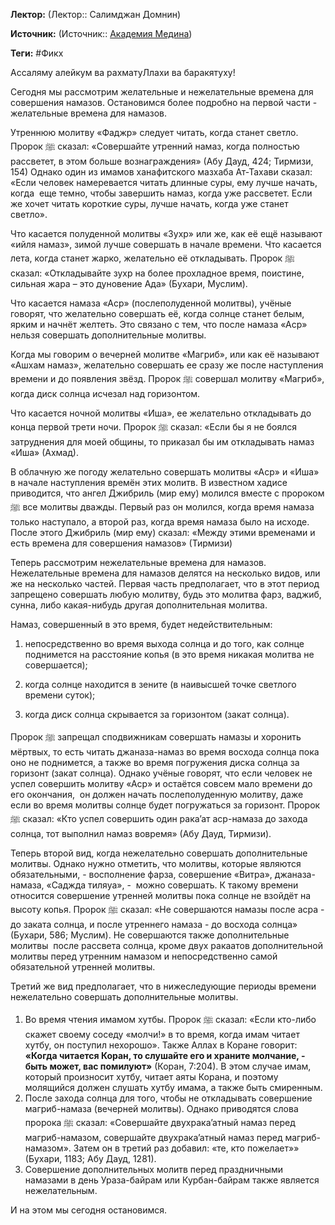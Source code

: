 **Лектор:** (Лектор:: Салимджан Домнин)

**Источник:** (Источник:: [Академия Медина](https://web.medinaschool.org/school/))

**Теги:** #Фикх

Ассаляму алейкум ва рахматуЛлахи ва баракятуху!


Сегодня мы рассмотрим желательные и нежелательные времена для совершения намазов. Остановимся более подробно на первой части - желательные времена для намазов.


Утреннюю молитву «Фаджр» следует читать, когда станет светло. Пророк ﷺ сказал: «Совершайте утренний намаз, когда полностью рассветет, в этом больше вознаграждения» (Абу Дауд, 424; Тирмизи, 154) Однако один из имамов ханафитского мазхаба Ат-Тахави сказал: «Если человек намеревается читать длинные суры, ему лучше начать, когда  еще темно, чтобы завершить намаз, когда уже рассветет. Если же хочет читать короткие суры, лучше начать, когда уже станет светло».


Что касается полуденной молитвы «Зухр» или же, как её ещё называют «ийля намаз», зимой лучше совершать в начале времени. Что касается лета, когда станет жарко, желательно её откладывать. Пророк ﷺ сказал: «Откладывайте зухр на более прохладное время, поистине, сильная жара – это дуновение Ада» (Бухари, Муслим).


Что касается намаза «Аср» (послеполуденной молитвы), учёные говорят, что желательно совершать её, когда солнце станет белым, ярким и начнёт желтеть. Это связано с тем, что после намаза «Аср» нельзя совершать дополнительные молитвы.


Когда мы говорим о вечерней молитве «Магриб», или как её называют «Ашхам намаз», желательно совершать ее сразу же после наступления времени и до появления звёзд. Пророк ﷺ совершал молитву «Магриб», когда диск солнца исчезал над горизонтом.


Что касается ночной молитвы «Иша», ее желательно откладывать до конца первой трети ночи. Пророк ﷺ сказал: «Если бы я не боялся затруднения для моей общины, то приказал бы им откладывать намаз «Иша» (Ахмад).


В облачную же погоду желательно совершать молитвы «Аср» и «Иша» в начале наступления времён этих молитв. В известном хадисе приводится, что ангел Джибриль (мир ему) молился вместе с пророком ﷺ все молитвы дважды. Первый раз он молился, когда время намаза только наступало, а второй раз, когда время намаза было на исходе. После этого Джибриль (мир ему) сказал: «Между этими временами и есть времена для совершения намазов» (Тирмизи)


Теперь рассмотрим нежелательные времена для намазов. Нежелательные времена для намазов делятся на несколько видов, или же на несколько частей. Первая часть предполагает, что в этот период запрещено совершать любую молитву, будь это молитва фарз, ваджиб, сунна, либо какая-нибудь другая дополнительная молитва.


Намаз, совершенный в это время, будет недействительным:


1) непосредственно во время выхода солнца и до того, как солнце поднимется на расстояние копья (в это время никакая молитва не совершается);


2) когда солнце находится в зените (в наивысшей точке светлого времени суток);


3) когда диск солнца скрывается за горизонтом (закат солнца).


Пророк ﷺ запрещал сподвижникам совершать намазы и хоронить мёртвых, то есть читать джаназа-намаз во время восхода солнца пока оно не поднимется, а также во время погружения диска солнца за горизонт (закат солнца). Однако учёные говорят, что если человек не успел совершить молитву «Аср» и остаётся совсем мало времени до его окончания,  он должен начать послеполуденную молитву, даже если во время молитвы солнце будет погружаться за горизонт. Пророк ﷺ сказал: «Кто успел совершить один рака’ат аср-намаза до захода солнца, тот выполнил намаз вовремя» (Абу Дауд, Тирмизи).


Теперь второй вид, когда нежелательно совершать дополнительные молитвы. Однако нужно отметить, что молитвы, которые являются обязательными, - восполнение фарза, совершение «Витра», джаназа-намаза, «Саджда тиляуа», -  можно совершать. К такому времени относится совершение утренней молитвы пока солнце не взойдёт на высоту копья. Пророк ﷺ сказал: «Не совершаются намазы после асра - до заката солнца, и после утреннего намаза - до восхода солнца» (Бухари, 586; Муслим). Не совершаются также дополнительные молитвы  после рассвета солнца, кроме двух ракаатов дополнительной молитвы перед утренним намазом и непосредственно самой обязательной утренней молитвы.


Третий же вид предполагает, что в нижеследующие периоды времени нежелательно совершать дополнительные молитвы.


1. Во время чтения имамом хутбы. Пророк ﷺ сказал: «Если кто-либо скажет своему соседу «молчи!» в то время, когда имам читает хутбу, он поступил нехорошо». Также Аллах в Коране говорит: **«Когда читается Коран, то слушайте его и храните молчание, - быть может, вас помилуют»** (Коран, 7:204). В этом случае имам, который произносит хутбу, читает аяты Корана, и поэтому молящийся должен слушать хутбу имама, а также быть смиренным.
2. После захода солнца для того, чтобы не откладывать совершение магриб-намаза (вечерней молитвы). Однако приводятся слова пророка ﷺ сказал: «Совершайте двухрака’атный намаз перед магриб-намазом, совершайте двухрака’атный намаз перед магриб-намазом». Затем он в третий раз добавил: «те, кто пожелает»» (Бухари, 1183; Абу Дауд, 1281).
3. Совершение дополнительных молитв перед праздничными намазами в день Ураза-байрам или Курбан-байрам также является нежелательным.


И на этом мы сегодня остановимся.

